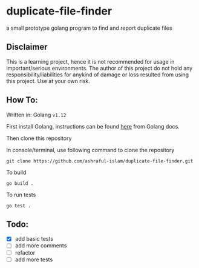 # duplicate-file-finder
a small prototype golang program to find and report duplicate files

## Disclaimer

This is a learning project, hence it is not recommended for usage in important/serious environments.
The author of this project do not hold any responsibility/liabilities for anykind of damage or loss resulted from using this project.
Use at your own risk. 

## How To:

Written in: Golang `v1.12`

First install Golang, instructions can be found [here](https://golang.org/doc/install) from Golang docs.

Then clone this repository 

In console/terminal, use following command to clone the repository
```$bash
git clone https://github.com/ashraful-islam/duplicate-file-finder.git
```

To build

```$bash
go build .
```

To run tests
```$bash
go test .
```

## Todo:

- [x] add basic tests
- [ ] add more comments
- [ ] refactor
- [ ] add more tests